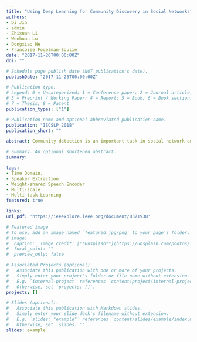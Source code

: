 ```yaml
---
title: "Using Deep Learning for Community Discovery in Social Networks"
authors:
- Di Jin
- admin
- Zhixuan Li
- Wenhuan Lu
- Dongxiao He
- Francoise Fogelman-Soulie
date: "2017-11-26T00:00:00Z"
doi: ""

# Schedule page publish date (NOT publication's date).
publishDate: "2017-11-26T00:00:00Z"

# Publication type.
# Legend: 0 = Uncategorized; 1 = Conference paper; 2 = Journal article;
# 3 = Preprint / Working Paper; 4 = Report; 5 = Book; 6 = Book section;
# 7 = Thesis; 8 = Patent
publication_types: ["1"]

# Publication name and optional abbreviated publication name.
publication: "ISCSLP 2018"
publication_short: ""

abstract: Community detection is an important task in social network analysis. Existing methods typically use the topological information alone, and ignore the rich information available in the content data. Recently, some researchers have noticed that user profiles can also benefit to community detection, and hence the combination of topology and node contents has become a new hot topic. Some methods using both topology and content have been proposed. However, they often suffer from two drawbacks: 1) they cannot extract a potential deep representation of the network; 2) they cannot automatically weight different information sources with adequate balance parameters. To overcome these issues, we propose a deep integration representation (DIR) algorithm via deep joint reconstruction, which is motivated by the similarity between deep feedforward auto-encoders and spectral clustering in terms of matrix reconstruction. Thanks to spectral clustering which is one of the best community detection methods, the proposed new method is also good at community discovery task. In addition, DIR has further benefit because it not only provides a nonlinear and deep representation of the network, but also learns the most suitable balance between different components automatically. We compare the proposed new approach with nine state-of-the-art community detection methods on eight real relatively large networks. The experimental results show the definite superiority of this new approach.

# Summary. An optional shortened abstract.
summary:

tags:
- Time Domain, 
- Speaker Extraction
- Weight-shared Speech Encoder
- Multi-scale
- Multi-task Learning
featured: true

links:
url_pdf: 'https://ieeexplore.ieee.org/document/8371938'

# Featured image
# To use, add an image named `featured.jpg/png` to your page's folder. 
# image:
#  caption: 'Image credit: [**Unsplash**](https://unsplash.com/photos/jdD8gXaTZsc)'
#  focal_point: ""
#  preview_only: false

# Associated Projects (optional).
#   Associate this publication with one or more of your projects.
#   Simply enter your project's folder or file name without extension.
#   E.g. `internal-project` references `content/project/internal-project/index.md`.
#   Otherwise, set `projects: []`.
projects: []

# Slides (optional).
#   Associate this publication with Markdown slides.
#   Simply enter your slide deck's filename without extension.
#   E.g. `slides: "example"` references `content/slides/example/index.md`.
#   Otherwise, set `slides: ""`.
slides: example
---
```


